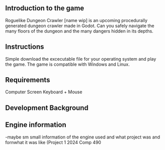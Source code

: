 ## Introduction to the game
  Roguelike Dungeon Crawler [name wip] is an upcoming procedurally generated dungeon crawler made in Godot. Can you safely navigate the many floors of the dungeon and the many dangers hidden in its depths.
  
## Instructions
  Simple download the excecutable file for your operating system and play the game. The game is compatible with Windows and Linux.

## Requirements
  Computer
  Screen
  Keyboard + Mouse

## Development Background
  
  
## Engine information
  -maybe sm small information of the engine used and what project was and fornwhat it was like (Project 1 2024 Comp 490

